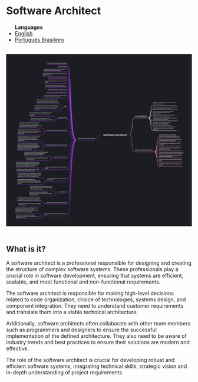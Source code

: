 # Software Architect
<list>
	<ul>
		<b>Languages</b>
		<li> <a href="https://github.com/leostella97/software-architect/blob/main/README.md">English</a> </li>
		<li> <a href="https://github.com/leostella97/software-architect/blob/main/README_pt-br.md">Português Brasileiro</a> </li>
	</ul>
</list>
<br>
<img src="https://github.com/leostella97/software-architect/blob/main/img/software-architect.png?raw=true">
<br><br>

## What is it?

A software architect is a professional responsible for designing and creating the structure of complex software systems. These professionals play a crucial role in software development, ensuring that systems are efficient, scalable, and meet functional and non-functional requirements.

The software architect is responsible for making high-level decisions related to code organization, choice of technologies, systems design, and component integration. They need to understand customer requirements and translate them into a viable technical architecture.

Additionally, software architects often collaborate with other team members such as programmers and designers to ensure the successful implementation of the defined architecture. They also need to be aware of industry trends and best practices to ensure their solutions are modern and effective.

The role of the software architect is crucial for developing robust and efficient software systems, integrating technical skills, strategic vision and in-depth understanding of project requirements.